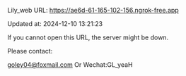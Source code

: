 Lily_web URL: https://ae6d-61-165-102-156.ngrok-free.app

Updated at: 2024-12-10 13:21:23

If you cannot open this URL, the server might be down.

Please contact: 

goley04@foxmail.com Or Wechat:GL_yeaH